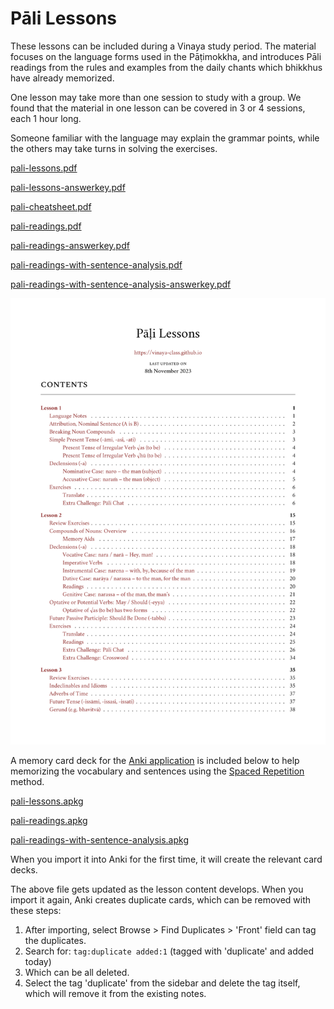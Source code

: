 # Pāli Lessons

These lessons can be included during a Vinaya study period. The material focuses on the language forms used in the Pāṭimokkha, and introduces Pāli readings from the rules and examples from the daily chants which bhikkhus have already memorized.

One lesson may take more than one session to study with a group. We found that the material in one lesson can be covered in 3 or 4 sessions, each 1 hour long.

Someone familiar with the language may explain the grammar points, while the others may take turns in solving the exercises.

[pali-lessons.pdf](./includes/docs/pali-lessons.pdf)

[pali-lessons-answerkey.pdf](./includes/docs/pali-lessons-answerkey.pdf)

[pali-cheatsheet.pdf](./includes/docs/pali-cheatsheet.pdf)

[pali-readings.pdf](./includes/docs/pali-readings.pdf)

[pali-readings-answerkey.pdf](./includes/docs/pali-readings-answerkey.pdf)

[pali-readings-with-sentence-analysis.pdf](./includes/docs/pali-readings-with-sentence-analysis.pdf)

[pali-readings-with-sentence-analysis-answerkey.pdf](./includes/docs/pali-readings-with-sentence-analysis-answerkey.pdf)

[![Pali Lessons](./includes/docs/pali-lessons-thumb.png)](./includes/docs/pali-lessons.pdf)

A memory card deck for the [Anki application](https://apps.ankiweb.net/) is included below to help memorizing the vocabulary and sentences using the [Spaced Repetition](https://gwern.net/spaced-repetition) method.

[pali-lessons.apkg](./includes/docs/pali-lessons.apkg)

[pali-readings.apkg](./includes/docs/pali-readings.apkg)

[pali-readings-with-sentence-analysis.apkg](./includes/docs/pali-readings-with-sentence-analysis.apkg)

When you import it into Anki for the first time, it will create the relevant card decks.

The above file gets updated as the lesson content develops. When you import it again, Anki creates duplicate cards, which can be removed with these steps:

1. After importing, select Browse > Find Duplicates > 'Front' field can tag the duplicates.
2. Search for: `tag:duplicate added:1` (tagged with 'duplicate' and added today)
3. Which can be all deleted.
4. Select the tag 'duplicate' from the sidebar and delete the tag itself, which will remove it from the existing notes.
